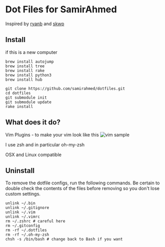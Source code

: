 #  Dot Files for SamirAhmed

Inspired by [ryanb](https://github.com/ryanb/dotfiles) and [skwp](https://github.com/skwp/dotfiles) 

## Install

if this is a new computer
```
brew install autojump
brew install tree
brew install rake 
brew install python3
brew install hub
```

```
git clone https://github.com/samirahmed/dotfiles.git
cd dotfiles
git submodule init
git submodule update
rake install
```


## What does it do? 

Vim Plugins - to make your vim look like this
![vim sample](http://i.imgur.com/W6vjEs5.png)

I use zsh and in particular oh-my-zsh

OSX and Linux compatible

## Uninstall

To remove the dotfile configs, run the following commands. Be certain to double check the contents of the files before removing so you don't lose custom settings.

```
unlink ~/.bin
unlink ~/.gitignore
unlink ~/.vim
unlink ~/.vimrc
rm ~/.zshrc # careful here
rm ~/.gitconfig
rm -rf ~/.dotfiles
rm -rf ~/.oh-my-zsh
chsh -s /bin/bash # change back to Bash if you want
```

